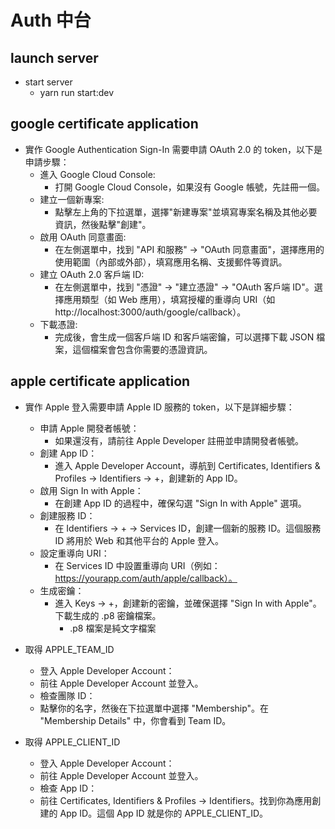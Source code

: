 # Auth 中台

## launch server

- start server
  - yarn run start:dev

## google certificate application

- 實作 Google Authentication Sign-In 需要申請 OAuth 2.0 的 token，以下是申請步驟：
  - 進入 Google Cloud Console:
    - 打開 Google Cloud Console，如果沒有 Google 帳號，先註冊一個。
  - 建立一個新專案:
    - 點擊左上角的下拉選單，選擇"新建專案"並填寫專案名稱及其他必要資訊，然後點擊"創建"。
  - 啟用 OAuth 同意畫面:
    - 在左側選單中，找到 "API 和服務" -> "OAuth 同意畫面"，選擇應用的使用範圍（內部或外部），填寫應用名稱、支援郵件等資訊。
  - 建立 OAuth 2.0 客戶端 ID:
    - 在左側選單中，找到 "憑證" -> "建立憑證" -> "OAuth 客戶端 ID"。選擇應用類型（如 Web 應用），填寫授權的重導向 URI（如 http://localhost:3000/auth/google/callback）。
  - 下載憑證:
    - 完成後，會生成一個客戶端 ID 和客戶端密鑰，可以選擇下載 JSON 檔案，這個檔案會包含你需要的憑證資訊。

## apple certificate application

- 實作 Apple 登入需要申請 Apple ID 服務的 token，以下是詳細步驟：
  - 申請 Apple 開發者帳號：
    - 如果還沒有，請前往 Apple Developer 註冊並申請開發者帳號。
  - 創建 App ID：
    - 進入 Apple Developer Account，導航到 Certificates, Identifiers & Profiles -> Identifiers -> +，創建新的 App ID。
  - 啟用 Sign In with Apple：
    - 在創建 App ID 的過程中，確保勾選 "Sign In with Apple" 選項。
  - 創建服務 ID：
    - 在 Identifiers -> + -> Services ID，創建一個新的服務 ID。這個服務 ID 將用於 Web 和其他平台的 Apple 登入。
  - 設定重導向 URI：
    - 在 Services ID 中設置重導向 URI（例如：https://yourapp.com/auth/apple/callback）。
  - 生成密鑰：
    - 進入 Keys -> +，創建新的密鑰，並確保選擇 "Sign In with Apple"。下載生成的 .p8 密鑰檔案。
      - .p8 檔案是純文字檔案

- 取得 APPLE_TEAM_ID
  - 登入 Apple Developer Account：
  - 前往 Apple Developer Account 並登入。
  - 檢查團隊 ID：
  - 點擊你的名字，然後在下拉選單中選擇 "Membership"。在 "Membership Details" 中，你會看到 Team ID。

- 取得 APPLE_CLIENT_ID
  - 登入 Apple Developer Account：
  - 前往 Apple Developer Account 並登入。
  - 檢查 App ID：
  - 前往 Certificates, Identifiers & Profiles -> Identifiers。找到你為應用創建的 App ID。這個 App ID 就是你的 APPLE_CLIENT_ID。
